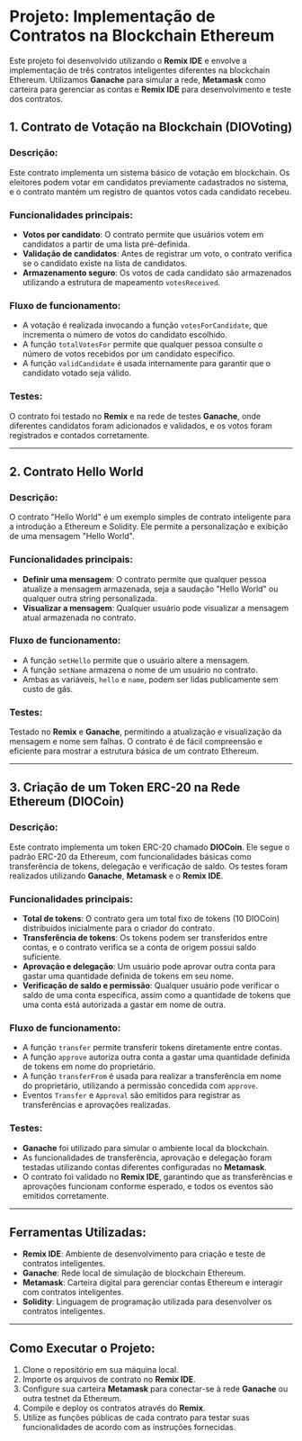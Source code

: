 # Projeto: Implementação de Contratos na Blockchain Ethereum

Este projeto foi desenvolvido utilizando o **Remix IDE** e envolve a implementação de três contratos inteligentes diferentes na blockchain Ethereum. Utilizamos **Ganache** para simular a rede, **Metamask** como carteira para gerenciar as contas e **Remix IDE** para desenvolvimento e teste dos contratos.

## 1. Contrato de Votação na Blockchain (DIOVoting)

### Descrição:
Este contrato implementa um sistema básico de votação em blockchain. Os eleitores podem votar em candidatos previamente cadastrados no sistema, e o contrato mantém um registro de quantos votos cada candidato recebeu.

### Funcionalidades principais:
- **Votos por candidato**: O contrato permite que usuários votem em candidatos a partir de uma lista pré-definida.
- **Validação de candidatos**: Antes de registrar um voto, o contrato verifica se o candidato existe na lista de candidatos.
- **Armazenamento seguro**: Os votos de cada candidato são armazenados utilizando a estrutura de mapeamento `votesReceived`.

### Fluxo de funcionamento:
- A votação é realizada invocando a função `votesForCandidate`, que incrementa o número de votos do candidato escolhido.
- A função `totalVotesFor` permite que qualquer pessoa consulte o número de votos recebidos por um candidato específico.
- A função `validCandidate` é usada internamente para garantir que o candidato votado seja válido.

### Testes:
O contrato foi testado no **Remix** e na rede de testes **Ganache**, onde diferentes candidatos foram adicionados e validados, e os votos foram registrados e contados corretamente.

---

## 2. Contrato Hello World

### Descrição:
O contrato "Hello World" é um exemplo simples de contrato inteligente para a introdução a Ethereum e Solidity. Ele permite a personalização e exibição de uma mensagem "Hello World".

### Funcionalidades principais:
- **Definir uma mensagem**: O contrato permite que qualquer pessoa atualize a mensagem armazenada, seja a saudação "Hello World" ou qualquer outra string personalizada.
- **Visualizar a mensagem**: Qualquer usuário pode visualizar a mensagem atual armazenada no contrato.

### Fluxo de funcionamento:
- A função `setHello` permite que o usuário altere a mensagem.
- A função `setName` armazena o nome de um usuário no contrato.
- Ambas as variáveis, `hello` e `name`, podem ser lidas publicamente sem custo de gás.

### Testes:
Testado no **Remix** e **Ganache**, permitindo a atualização e visualização da mensagem e nome sem falhas. O contrato é de fácil compreensão e eficiente para mostrar a estrutura básica de um contrato Ethereum.

---

## 3. Criação de um Token ERC-20 na Rede Ethereum (DIOCoin)

### Descrição:
Este contrato implementa um token ERC-20 chamado **DIOCoin**. Ele segue o padrão ERC-20 da Ethereum, com funcionalidades básicas como transferência de tokens, delegação e verificação de saldo. Os testes foram realizados utilizando **Ganache**, **Metamask** e o **Remix IDE**.

### Funcionalidades principais:
- **Total de tokens**: O contrato gera um total fixo de tokens (10 DIOCoin) distribuídos inicialmente para o criador do contrato.
- **Transferência de tokens**: Os tokens podem ser transferidos entre contas, e o contrato verifica se a conta de origem possui saldo suficiente.
- **Aprovação e delegação**: Um usuário pode aprovar outra conta para gastar uma quantidade definida de tokens em seu nome.
- **Verificação de saldo e permissão**: Qualquer usuário pode verificar o saldo de uma conta específica, assim como a quantidade de tokens que uma conta está autorizada a gastar em nome de outra.

### Fluxo de funcionamento:
- A função `transfer` permite transferir tokens diretamente entre contas.
- A função `approve` autoriza outra conta a gastar uma quantidade definida de tokens em nome do proprietário.
- A função `transferFrom` é usada para realizar a transferência em nome do proprietário, utilizando a permissão concedida com `approve`.
- Eventos `Transfer` e `Approval` são emitidos para registrar as transferências e aprovações realizadas.

### Testes:
- **Ganache** foi utilizado para simular o ambiente local da blockchain.
- As funcionalidades de transferência, aprovação e delegação foram testadas utilizando contas diferentes configuradas no **Metamask**.
- O contrato foi validado no **Remix IDE**, garantindo que as transferências e aprovações funcionam conforme esperado, e todos os eventos são emitidos corretamente.

---

## Ferramentas Utilizadas:
- **Remix IDE**: Ambiente de desenvolvimento para criação e teste de contratos inteligentes.
- **Ganache**: Rede local de simulação de blockchain Ethereum.
- **Metamask**: Carteira digital para gerenciar contas Ethereum e interagir com contratos inteligentes.
- **Solidity**: Linguagem de programação utilizada para desenvolver os contratos inteligentes.

---

## Como Executar o Projeto:

1. Clone o repositório em sua máquina local.
2. Importe os arquivos de contrato no **Remix IDE**.
3. Configure sua carteira **Metamask** para conectar-se à rede **Ganache** ou outra testnet da Ethereum.
4. Compile e deploy os contratos através do **Remix**.
5. Utilize as funções públicas de cada contrato para testar suas funcionalidades de acordo com as instruções fornecidas.
